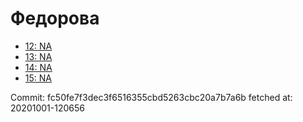 # Федорова
- [12: NA](12.md)
- [13: NA](13.md)
- [14: NA](14.md)
- [15: NA](15.md)

Commit: fc50fe7f3dec3f6516355cbd5263cbc20a7b7a6b
 fetched at: 20201001-120656

